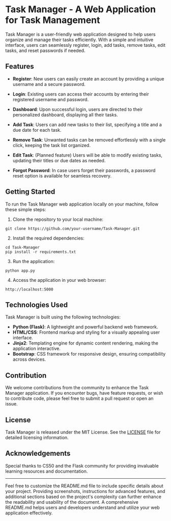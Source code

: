 # Task Manager - A Web Application for Task Management

Task Manager is a user-friendly web application designed to help users organize and manage their tasks efficiently. With a simple and intuitive interface, users can seamlessly register, login, add tasks, remove tasks, edit tasks, and reset passwords if needed.

## Features

- **Register**: New users can easily create an account by providing a unique username and a secure password.

- **Login**: Existing users can access their accounts by entering their registered username and password.

- **Dashboard**: Upon successful login, users are directed to their personalized dashboard, displaying all their tasks.

- **Add Task**: Users can add new tasks to their list, specifying a title and a due date for each task.

- **Remove Task**: Unwanted tasks can be removed effortlessly with a single click, keeping the task list organized.

- **Edit Task**: (Planned feature) Users will be able to modify existing tasks, updating their titles or due dates as needed.

- **Forgot Password**: In case users forget their passwords, a password reset option is available for seamless recovery.

## Getting Started

To run the Task Manager web application locally on your machine, follow these simple steps:

1. Clone the repository to your local machine:

```
git clone https://github.com/your-username/Task-Manager.git
```

2. Install the required dependencies:

```
cd Task-Manager
pip install -r requirements.txt
```

3. Run the application:

```
python app.py
```

4. Access the application in your web browser:

```
http://localhost:5000
```

## Technologies Used

Task Manager is built using the following technologies:

- **Python (Flask)**: A lightweight and powerful backend web framework.
- **HTML/CSS**: Frontend markup and styling for a visually appealing user interface.
- **Jinja2**: Templating engine for dynamic content rendering, making the application interactive.
- **Bootstrap**: CSS framework for responsive design, ensuring compatibility across devices.

## Contribution

We welcome contributions from the community to enhance the Task Manager application. If you encounter bugs, have feature requests, or wish to contribute code, please feel free to submit a pull request or open an issue.

## License

Task Manager is released under the MIT License. See the [LICENSE](LICENSE) file for detailed licensing information.

## Acknowledgements

Special thanks to CS50 and the Flask community for providing invaluable learning resources and documentation.

---
Feel free to customize the README.md file to include specific details about your project. Providing screenshots, instructions for advanced features, and additional sections based on the project's complexity can further enhance the readability and usability of the document. A comprehensive README.md helps users and developers understand and utilize your web application effectively.